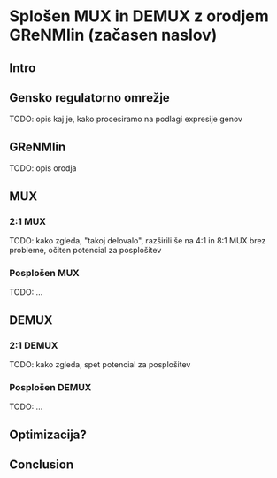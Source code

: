 # Splošen MUX in DEMUX z orodjem GReNMlin (začasen naslov)

## Intro

## Gensko regulatorno omrežje

TODO: opis kaj je, kako procesiramo na podlagi expresije genov

## GReNMlin 

TODO: opis orodja

## MUX

### 2:1 MUX

TODO: kako zgleda, "takoj delovalo", razširili še na 4:1 in 8:1 MUX brez probleme, očiten potencial za posplošitev

### Posplošen MUX

TODO: ...

## DEMUX

### 2:1 DEMUX

TODO: kako zgleda, spet potencial za posplošitev

### Posplošen DEMUX

TODO: ...

## Optimizacija?

## Conclusion
